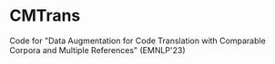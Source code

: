 # CMTrans
Code for "Data Augmentation for Code Translation with Comparable Corpora and Multiple References" (EMNLP'23)
